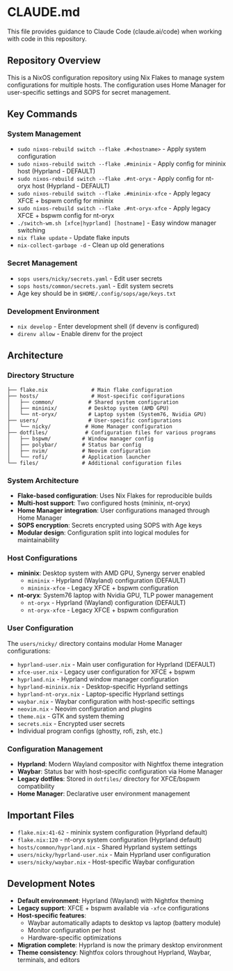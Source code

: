 # CLAUDE.md

This file provides guidance to Claude Code (claude.ai/code) when working with code in this repository.

## Repository Overview

This is a NixOS configuration repository using Nix Flakes to manage system configurations for multiple hosts. The configuration uses Home Manager for user-specific settings and SOPS for secret management.

## Key Commands

### System Management
- `sudo nixos-rebuild switch --flake .#<hostname>` - Apply system configuration
- `sudo nixos-rebuild switch --flake .#mininix` - Apply config for mininix host (Hyprland - DEFAULT)
- `sudo nixos-rebuild switch --flake .#nt-oryx` - Apply config for nt-oryx host (Hyprland - DEFAULT)
- `sudo nixos-rebuild switch --flake .#mininix-xfce` - Apply legacy XFCE + bspwm config for mininix
- `sudo nixos-rebuild switch --flake .#nt-oryx-xfce` - Apply legacy XFCE + bspwm config for nt-oryx
- `./switch-wm.sh [xfce|hyprland] [hostname]` - Easy window manager switching
- `nix flake update` - Update flake inputs
- `nix-collect-garbage -d` - Clean up old generations

### Secret Management
- `sops users/nicky/secrets.yaml` - Edit user secrets
- `sops hosts/common/secrets.yaml` - Edit system secrets
- Age key should be in `$HOME/.config/sops/age/keys.txt`

### Development Environment
- `nix develop` - Enter development shell (if devenv is configured)
- `direnv allow` - Enable direnv for the project

## Architecture

### Directory Structure
```
├── flake.nix              # Main flake configuration
├── hosts/                 # Host-specific configurations
│   ├── common/           # Shared system configuration
│   ├── mininix/          # Desktop system (AMD GPU)
│   └── nt-oryx/          # Laptop system (System76, Nvidia GPU)
├── users/                # User-specific configurations
│   └── nicky/           # Home Manager configuration
├── dotfiles/            # Configuration files for various programs
│   ├── bspwm/          # Window manager config
│   ├── polybar/        # Status bar config
│   ├── nvim/           # Neovim configuration
│   └── rofi/           # Application launcher
└── files/              # Additional configuration files
```

### System Architecture
- **Flake-based configuration**: Uses Nix Flakes for reproducible builds
- **Multi-host support**: Two configured hosts (mininix, nt-oryx)
- **Home Manager integration**: User configurations managed through Home Manager
- **SOPS encryption**: Secrets encrypted using SOPS with Age keys
- **Modular design**: Configuration split into logical modules for maintainability

### Host Configurations
- **mininix**: Desktop system with AMD GPU, Synergy server enabled
  - `mininix` - Hyprland (Wayland) configuration (DEFAULT)
  - `mininix-xfce` - Legacy XFCE + bspwm configuration
- **nt-oryx**: System76 laptop with Nvidia GPU, TLP power management
  - `nt-oryx` - Hyprland (Wayland) configuration (DEFAULT)
  - `nt-oryx-xfce` - Legacy XFCE + bspwm configuration

### User Configuration
The `users/nicky/` directory contains modular Home Manager configurations:
- `hyprland-user.nix` - Main user configuration for Hyprland (DEFAULT)
- `xfce-user.nix` - Legacy user configuration for XFCE + bspwm
- `hyprland.nix` - Hyprland window manager configuration
- `hyprland-mininix.nix` - Desktop-specific Hyprland settings
- `hyprland-nt-oryx.nix` - Laptop-specific Hyprland settings
- `waybar.nix` - Waybar configuration with host-specific settings
- `neovim.nix` - Neovim configuration and plugins
- `theme.nix` - GTK and system theming
- `secrets.nix` - Encrypted user secrets
- Individual program configs (ghostty, rofi, zsh, etc.)

### Configuration Management
- **Hyprland**: Modern Wayland compositor with Nightfox theme integration
- **Waybar**: Status bar with host-specific configuration via Home Manager
- **Legacy dotfiles**: Stored in `dotfiles/` directory for XFCE/bspwm compatibility
- **Home Manager**: Declarative user environment management

## Important Files
- `flake.nix:41-62` - mininix system configuration (Hyprland default)
- `flake.nix:120` - nt-oryx system configuration (Hyprland default)
- `hosts/common/hyprland.nix` - Shared Hyprland system settings
- `users/nicky/hyprland-user.nix` - Main Hyprland user configuration
- `users/nicky/waybar.nix` - Host-specific Waybar configuration

## Development Notes
- **Default environment**: Hyprland (Wayland) with Nightfox theming
- **Legacy support**: XFCE + bspwm available via `-xfce` configurations
- **Host-specific features**: 
  - Waybar automatically adapts to desktop vs laptop (battery module)
  - Monitor configuration per host
  - Hardware-specific optimizations
- **Migration complete**: Hyprland is now the primary desktop environment
- **Theme consistency**: Nightfox colors throughout Hyprland, Waybar, terminals, and editors